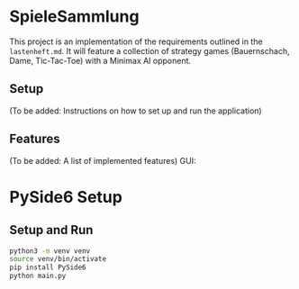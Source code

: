 # SpieleSammlung

This project is an implementation of the requirements outlined in the `lastenheft.md`.
It will feature a collection of strategy games (Bauernschach, Dame, Tic-Tac-Toe)
with a Minimax AI opponent.

## Setup

(To be added: Instructions on how to set up and run the application)

## Features

(To be added: A list of implemented features)
GUI:

# PySide6 Setup

## Setup and Run

```bash
python3 -m venv venv
source venv/bin/activate
pip install PySide6
python main.py
```
